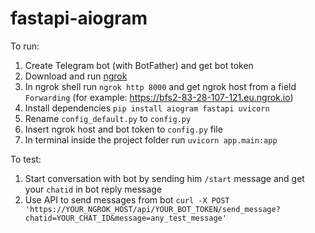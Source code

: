 # fastapi-aiogram

To run:
1. Create Telegram bot (with BotFather) and get bot token
2. Download and run [ngrok](https://ngrok.com/download) 
3. In ngrok shell run `ngrok http 8000` and get ngrok host from a field `Forwarding` (for example: https://bfs2-83-28-107-121.eu.ngrok.io)
4. Install dependencies `pip install aiogram fastapi uvicorn`
5. Rename `config_default.py` to `config.py`
6. Insert ngrok host and bot token to `config.py` file
7. In terminal inside the project folder run `uvicorn app.main:app`

To test:
1. Start conversation with bot by sending him `/start` message and get your `chatid` in bot reply message
2. Use API to send messages from bot
`curl -X POST 'https://YOUR_NGROK_HOST/api/YOUR_BOT_TOKEN/send_message?chatid=YOUR_CHAT_ID&message=any_test_message'`
